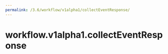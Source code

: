 ```yaml
---
permalink: /3.6/workflow/v1alpha1/collectEventResponse/
---
```


# workflow.v1alpha1.collectEventResponse

